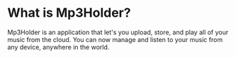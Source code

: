 # What is Mp3Holder?

Mp3Holder is an application that let's you upload, store, and play all of your music from the cloud. You can now manage and listen to your music from any device, anywhere in the world. 

